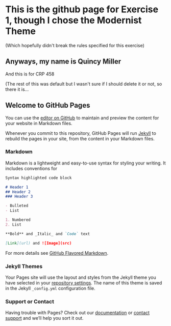 # This is the github page for Exercise 1, though I chose the Modernist Theme 
(Which hopefully didn't break the rules specified for this exercise)
## Anyways, my name is Quincy Miller
<p> And this is for CRP 458 </p>

(The rest of this was default but I wasn't sure if I should delete it or not, so there it is...
                                                                                


## Welcome to GitHub Pages

You can use the [editor on GitHub](https://github.com/qmille/CRP-458/edit/master/index.md) to maintain and preview the content for your website in Markdown files.

Whenever you commit to this repository, GitHub Pages will run [Jekyll](https://jekyllrb.com/) to rebuild the pages in your site, from the content in your Markdown files.

### Markdown

Markdown is a lightweight and easy-to-use syntax for styling your writing. It includes conventions for

```markdown
Syntax highlighted code block

# Header 1
## Header 2
### Header 3

- Bulleted
- List

1. Numbered
2. List

**Bold** and _Italic_ and `Code` text

[Link](url) and ![Image](src)
```

For more details see [GitHub Flavored Markdown](https://guides.github.com/features/mastering-markdown/).

### Jekyll Themes

Your Pages site will use the layout and styles from the Jekyll theme you have selected in your [repository settings](https://github.com/qmille/CRP-458/settings). The name of this theme is saved in the Jekyll `_config.yml` configuration file.

### Support or Contact

Having trouble with Pages? Check out our [documentation](https://help.github.com/categories/github-pages-basics/) or [contact support](https://github.com/contact) and we’ll help you sort it out.
